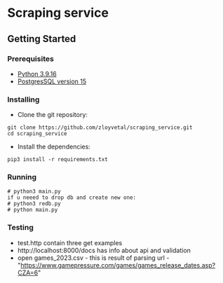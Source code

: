 # Scraping service


## Getting Started

### Prerequisites

* [Python 3.9.16](https://www.python.org/downloads/release/python-3916/)
* [PostgresSQL version 15](https://www.postgresql.org/download/)

### Installing

* Clone the git repository:

```
git clone https://github.com/zloyvetal/scraping_service.git
cd scraping_service
```

* Install the dependencies:

```
pip3 install -r requirements.txt
```


### Running

```
# python3 main.py
if u neeed to drop db and create new one:
# python3 redb.py
# python main.py
```

### Testing

* test.http contain three get examples
* http://localhost:8000/docs has info about api and validation
* open games_2023.csv - this is result of parsing url - "https://www.gamepressure.com/games/games_release_dates.asp?CZA=6"
